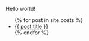 Hello world!

<ul>
  {% for post in site.posts %}
    <li>
      <a href="{{ baseurl }}{{ post.url }}">{{ post.title }}</a>
    </li>
  {% endfor %}
</ul>
